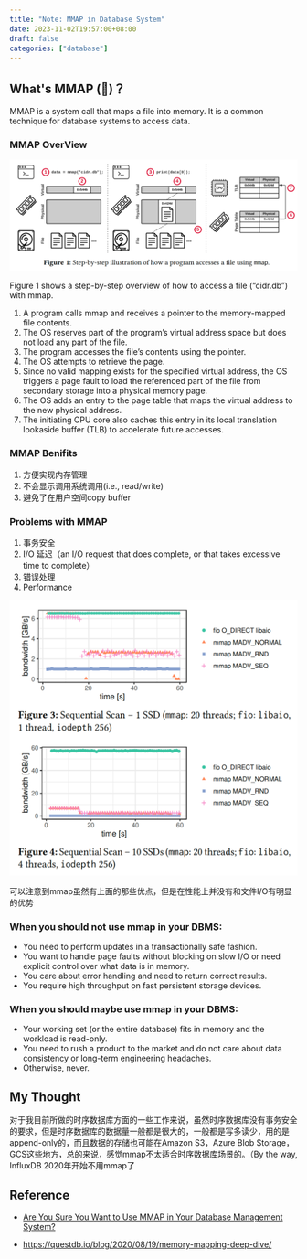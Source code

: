 ```yaml
---
title: "Note: MMAP in Database System"
date: 2023-11-02T19:57:00+08:00
draft: false
categories: ["database"]
---
```


## What's MMAP (💩)？

MMAP is a system call that maps a file into memory. It is a common technique for database systems to access data.

### MMAP OverView

![mmap overview.png](/imgs/mmap_overview.png)

Figure 1 shows a step-by-step overview of how to access a file
(“cidr.db”) with mmap. 
1. A program calls mmap and receives a
pointer to the memory-mapped file contents.
2. The OS reserves
part of the program’s virtual address space but does not load any
part of the file. 
3. The program accesses the file’s contents using the
pointer. 
4. The OS attempts to retrieve the page. 
5. Since no valid
mapping exists for the specified virtual address, the OS triggers a
page fault to load the referenced part of the file from secondary
storage into a physical memory page. 
6. The OS adds an entry to
the page table that maps the virtual address to the new physical
address. 
7. The initiating CPU core also caches this entry in its local
translation lookaside buffer (TLB) to accelerate future accesses.

### MMAP Benifits
 1. 方便实现内存管理
 2. 不会显示调用系统调用(i.e., read/write)
 3. 避免了在用户空间copy buffer

### Problems with MMAP
1. 事务安全
2. I/O 延迟（an I/O request that does complete, or that takes excessive time to complete）
3. 错误处理
4. Performance

![mmap_performance](/imgs/mmap_performance.png)

可以注意到mmap虽然有上面的那些优点，但是在性能上并没有和文件I/O有明显的优势

### When you should not use mmap in your DBMS:
-  You need to perform updates in a transactionally safe fashion.
- You want to handle page faults without blocking on slow I/O
or need explicit control over what data is in memory.
- You care about error handling and need to return correct results.
- You require high throughput on fast persistent storage devices.
### When you should maybe use mmap in your DBMS:
- Your working set (or the entire database) fits in memory and
the workload is read-only.
- You need to rush a product to the market and do not care about
data consistency or long-term engineering headaches.
- Otherwise, never.

## My Thought
对于我目前所做的时序数据库方面的一些工作来说，虽然时序数据库没有事务安全的要求，但是时序数据库的数据量一般都是很大的，一般都是写多读少，用的是append-only的，而且数据的存储也可能在Amazon S3，Azure Blob Storage，GCS这些地方，总的来说，感觉mmap不太适合时序数据库场景的。（By the way, InfluxDB 2020年开始不用mmap了

## Reference

- [Are You Sure You Want to Use MMAP in Your
Database Management System?](https://db.cs.cmu.edu/mmap-cidr2022/)

- https://questdb.io/blog/2020/08/19/memory-mapping-deep-dive/
